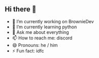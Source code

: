 ## Hi there 👋

- 🔭 I’m currently working on BrownieDev
- 🌱 I’m currently learning python
- 💬 Ask me about everything
- 📫 How to reach me: discord
- 😄 Pronouns: he / him
- ⚡ Fun fact: idfc
